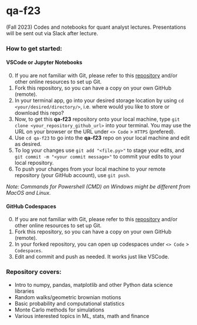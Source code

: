 # qa-f23
(Fall 2023) Codes and notebooks for quant analyst lectures. Presentations will be sent out via Slack after lecture.

### How to get started:

#### VSCode or Jupyter Notebooks
0) If you are not familiar with Git, please refer to this [repository](https://github.com/bualpha/learn-git) and/or other online resources to set up Git.
1) Fork this repository, so you can have a copy on your own GitHub (remote).
2) In your terminal app, go into your desired storage location by using `cd <your/desired/directory/>`, i.e. where would you like to store or download this repo?
3) Now, to get this **qa-f23** repository onto your local machine, type `git clone <your_repository_github_url>` into your terminal. You may use the URL on your browser or the URL under `<> Code` > `HTTPS` (prefered).
5) Use `cd qa-f23` to go into the **qa-f23** repo on your local machine and edit as desired.
6) To log your changes use `git add "<file.py>"` to stage your edits, and `git commit -m "<your commit message>"` to commit your edits to your local repository.
7) To push your changes from your local machine to your remote repository (your GitHub account), use `git push`.

*Note: Commands for Powershell (CMD) on Windows might be different from MacOS and Linux.*

#### GitHub Codespaces
0) If you are not familiar with Git, please refer to this [repository](https://github.com/bualpha/learn-git) and/or other online resources to set up Git.
1) Fork this repository, so you can have a copy on your own GitHub (remote).
2) In your forked repository, you can open up codespaces under `<> Code` > `Codespaces`.
3) Edit and commit and push as needed. It works just like VSCode.

### Repository covers:
* Intro to numpy, pandas, matplotlib and other Python data science libraries
* Random walks/geometric brownian motions
* Basic probability and computational statistics
* Monte Carlo methods for simulations
* Various interested topics in ML, stats, math and finance
